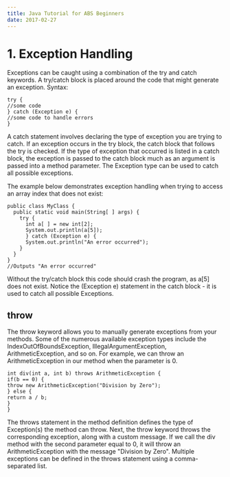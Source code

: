 ```yaml
---
title: Java Tutorial for ABS Beginners
date: 2017-02-27
---
```


# 1. Exception Handling
Exceptions can be caught using a combination of the try and catch keywords.
A try/catch block is placed around the code that might generate an exception. 
Syntax: 
```
try {
//some code
} catch (Exception e) {
//some code to handle errors
}
```
A catch statement involves declaring the type of exception you are trying to catch. If an exception occurs in the try block, the catch block that follows the try is checked. If the type of exception that occurred is listed in a catch block, the exception is passed to the catch block much as an argument is passed into a method parameter.
The Exception type can be used to catch all possible exceptions.

The example below demonstrates exception handling when trying to access an array index that does not exist: 
```
public class MyClass {
  public static void main(String[ ] args) {
    try {
      int a[ ] = new int[2];
      System.out.println(a[5]);
      } catch (Exception e) {
      System.out.println("An error occurred");
    }
  }
}
//Outputs "An error occurred" 
```
Without the try/catch block this code should crash the program, as a[5] does not exist.
Notice the (Exception e) statement in the catch block - it is used to catch all possible Exceptions.

## throw
The throw keyword allows you to manually generate exceptions from your methods. Some of the numerous available exception types include the IndexOutOfBoundsException, IllegalArgumentException, ArithmeticException, and so on. 
For example, we can throw an ArithmeticException in our method when the parameter is 0. 
```
int div(int a, int b) throws ArithmeticException {
if(b == 0) {
throw new ArithmeticException("Division by Zero");
} else {
return a / b;
}
} 
```
The throws statement in the method definition defines the type of Exception(s) the method can throw. 
Next, the throw keyword throws the corresponding exception, along with a custom message.
If we call the div method with the second parameter equal to 0, it will throw an ArithmeticException with the message "Division by Zero".
Multiple exceptions can be defined in the throws statement using a comma-separated list.

